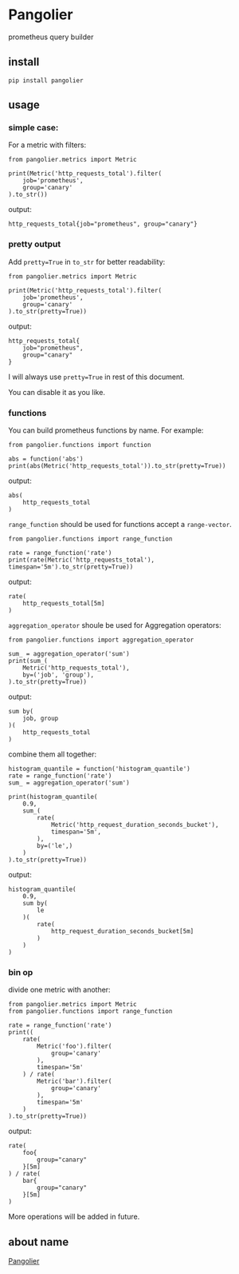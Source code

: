 # Pangolier

prometheus query builder

## install

    pip install pangolier

## usage

### simple case:

For a metric with filters:

    from pangolier.metrics import Metric

    print(Metric('http_requests_total').filter(
        job='prometheus',
        group='canary'
    ).to_str())

output:

    http_requests_total{job="prometheus", group="canary"}

### pretty output

Add `pretty=True` in `to_str` for better readability:

    from pangolier.metrics import Metric

    print(Metric('http_requests_total').filter(
        job='prometheus',
        group='canary'
    ).to_str(pretty=True))

output:

    http_requests_total{
        job="prometheus",
        group="canary"
    }

I will always use `pretty=True` in rest of this document.

You can disable it as you like.

### functions

You can build prometheus functions by name. For example:

    from pangolier.functions import function

    abs = function('abs')
    print(abs(Metric('http_requests_total')).to_str(pretty=True))

output:

    abs(
        http_requests_total
    )

`range_function` should be used for functions accept a `range-vector`.

    from pangolier.functions import range_function

    rate = range_function('rate')
    print(rate(Metric('http_requests_total'), timespan='5m').to_str(pretty=True))

output:

    rate(
        http_requests_total[5m]
    )

`aggregation_operator` shoule be used for Aggregation operators:

    from pangolier.functions import aggregation_operator

    sum_ = aggregation_operator('sum')
    print(sum_(
        Metric('http_requests_total'),
        by=('job', 'group'),
    ).to_str(pretty=True))

output:

    sum by(
        job, group
    )(
        http_requests_total
    )

combine them all together:

    histogram_quantile = function('histogram_quantile')
    rate = range_function('rate')
    sum_ = aggregation_operator('sum')

    print(histogram_quantile(
        0.9,
        sum_(
            rate(
                Metric('http_request_duration_seconds_bucket'),
                timespan='5m',
            ),
            by=('le',)
        )
    ).to_str(pretty=True))

output:

    histogram_quantile(
        0.9,
        sum by(
            le
        )(
            rate(
                http_request_duration_seconds_bucket[5m]
            )
        )
    )

### bin op

divide one metric with another:

    from pangolier.metrics import Metric
    from pangolier.functions import range_function

    rate = range_function('rate')
    print((
        rate(
            Metric('foo').filter(
                group='canary'
            ),
            timespan='5m'
        ) / rate(
            Metric('bar').filter(
                group='canary'
            ),
            timespan='5m'
        )
    ).to_str(pretty=True))

output:

    rate(
        foo{
            group="canary"
        }[5m]
    ) / rate(
        bar{
            group="canary"
        }[5m]
    )

More operations will be added in future.

## about name

[Pangolier](https://dota2.fandom.com/wiki/Pangolier)
